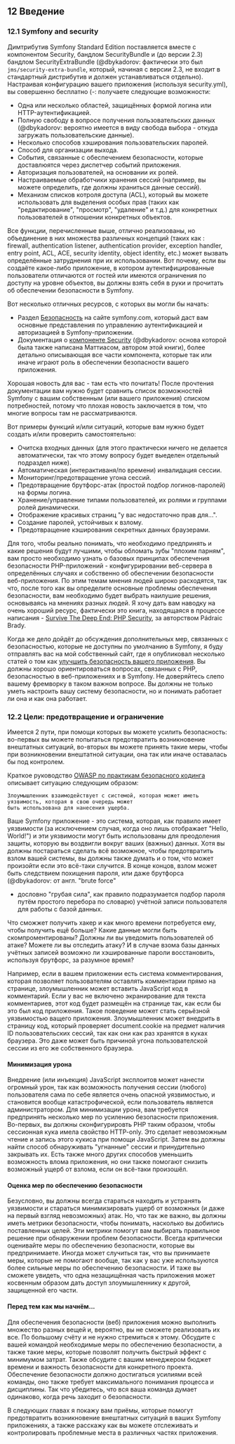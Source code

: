 ## 12 Введение

### 12.1 Symfony and security

Димтрибутив Symfony Standard Edition поставляется вместе с компонентом Security, бандлом SecurityBundle и (до версии 
 2.3) бандлом SecurityExtraBundle (@dbykadorov: фактически это был `jms/security-extra-bundle`, который, начиная
с версии 2.3, не входит в стандартный дистрибутив и должен устанавливаться отдельно). Настраивая конфигурацию вашего
приложения (используя security.yml), вы совершенно бесплатно (-: получаете следующие возможности:

- Одна или несколько областей, защищённых формой логина или HTTP-аутентификацией.
- Полную свободу в вопросе получения пользовательских данных (@dbykadorov: вероятно имеется в виду свобода 
выбора - откуда загружать пользовательские данные).
- Несколько способов хэширования пользовательских паролей.
- Способ для организации выхода.
- События, связанные с обеспечением безопасности, которые доставлюятся через диспетчер событий приложения.
- Авторизация пользователей, на основании их ролей.
- Настраиваемые обработчики хранения сессий (например, вы можете определить, где должны храниться данные сессий).
- Механизм списков котроля доступа (ACL), который вы можете использовать для выделения особых прав 
(таких как "редактирование", "просмотр", "удаление" и т.д.) для конкретных пользователей в отношении конкретных
объектов.

Все функции, перечисленные выше, отлично реализованы, но объединение в них множества различных концепций
(таких как : firewall, authentication listener, authentication provider, exception handler, entry point, ACL, 
ACE, security identity, object identity, etc.) может вызвать определённые затруднения при их использовании.
Вот почему, если вы создаёте какое-либо приложение, в котором аутентифицированные пользователи отличаются от гостей
или имеются ограничения по доступу на уровне объектов, вы должны взять себя в руки и прочитать об
обеспечении безопасности в Symfony.

Вот несколько отличных ресурсов, с которых вы могли бы начать:

- Раздел [Безопасность](http://symfony.com/doc/current/security.html) на сайте symfony.com, который
даст вам основные представления по управлению аутентификацией и авторизацией в Symfony-приложении.
- Документация о [компоненте Security](http://symfony.com/doc/current/components/security.html) 
(@dbykadorov: основа которой была также написана Маттиасом, автором этой книги), более детально описывающая
все части компонента, которые так или иначе играют роль в обеспечении безопасности вашего приложения.

Хорошая новость для вас - там есть что почитать! После прочтения документации вам нужно будет сравнить
список возможностей Symfony с вашим собственным (или вашего приложения) списком потребностей, потому что
плохая новость заключается в том, что многие вопросы там не рассматриваются.

Вот примеры функций и/или ситуаций, которые вам нужно будет создать и/или проверить самостоятельно:

- Очитска входных данных (для этого практически ничего не делается автоматически, так что этому вопросу будет выеделен 
отдельный подраздел ниже).
- Автоматическая (интерактиваня/по времени) инвалидация сессии.
- Мониторинг/предотвращение угона сессий.
- Предотвращение брутфорс-атак (простой подбор логинов-паролей) на формы логина.
- Хранение/управление типами пользователей, их ролями и группами ролей динамически.
- Отображение красивых страниц "у вас недостаточно прав для...".
- Создание паролей, устойчивых к взлому.
- Предотвращение кэширования секретных данных браузерами.

Для того, чтобы реально понимать, что необходимо предпринять и какие решения будут лучшими,
чтобы обломать зубы "плохим парням", вам просто необходимо узнать о базовых принципах обеспечения 
безопасности PHP-приложений - конфигурировании веб-сервера в определённых случаях и собственно об обеспечении
безопасности веб-приложения. По этим темам мнения людей широко расходятся, так что, после того как вы 
определите основные проблемы обеспечения безопасности, вам необходимо будет выбрать наилушие решения, 
основываясь на мнениях разных людей. Я хочу дать вам наводку на очень хороший ресурс, фактически это книга,
находящаяся в процессе написания - 
[Survive The Deep End: PHP Security](http://phpsecurity.readthedocs.org/en/latest/), за авторством Pádraic Brady.

Когда же дело дойдёт до обсуждения дополнительных мер, связанных с безопасностью, которые не доступны по умолчанию в 
Symfony, я буду отправлять вас на мой собственный сайт, где я опубликовал несколько статей о том как
[улучшить безопасность вашего приложения](http://php-and-symfony.matthiasnoback.nl/category/security/).
Вы должны хорошо ориентироваться вопросах, связанных с PHP, безопасностью в веб-приложениях и в Symfony. Не 
доверяйтесь слепо вашему фремворку в таком важном вопросе. Вы должны не только уметь настроить вашу систему 
безопасности, но и понимать работает ли она и как она работает.

### 12.2 Цели: предотвращение и ограничение

Имеется 2 пути, при помощи которых вы можете усилить безопасность: во-первых вы можете попытаться предотвратить 
возникновение внештатных ситуаций, во-вторых вы можете принять такие меры, чтобы при возникновении внештатной ситуации, 
она так или иначе оставалась бы под контролем. 

Краткое руководство 
[OWASP по практикам безопасного кодинга](https://www.owasp.org/index.php/OWASP_Secure_Coding_Practices_-_Quick_Reference_Guide)
описывает ситуацию следующим образом:

    Злоумышленник взаимодействует с системой, которая может иметь уязвимость, которая в свою очередь может
    быть использована для нанесения ущерба.
   
Ваше Symfony приложение - это система, которая, как правило имеет уязвимости (за исключением случая, когда
оно лишь отображает "Hello, World!") и эти уязвимости могут быть использованы для преодоления защиты,
которую вы воздвигли вокруг ваших (важных) данных. Хотя вы должны постараться сделать всё возможное, чтобы 
предотвратить взлом вашей системы, вы должны также думать и о том, что может произойти если это всё-таки случится. 
В конце концов, взлом может быть следствием похищения пароля, или даже брутфорса (@dbykadorov: от англ. "brute force"
- дословно "грубая сила", как правило подразумается подбор пароля путём простого перебора по словарю)
учётной записи пользователя для работы с базой данных.

Что сможжет получить хакер и как много времени потребуется ему, чтобы получить ещё больше? Какие данные могли 
быть скомпроментированы? Должны ли вы уведомить пользователей об атаке? Можете ли вы отследить атаку? И в случае 
взома базы данных учётных записей возможно ли хэшированные пароли восстановить, используя брутфорс, за разумное
время?

Например, если в вашем приложении есть система комментирования, которая позволяет пользователям оставлять комментарии
прямо на странице, злоумышленник может вставить JavaScript код в комментарий. Если у вас не включено экранирование 
для текста комментариев, этот код будет размещён на странице так, как если бы это был код приложения. Такое поведение
может стать серьёзной уязвимостью ващего приложения. Злоумышленник может внедрить в страницу код, который
проверяет document.cookie на предмет наличия ID пользовательских сессий, так как они как раз хранятся в куках
браузера. Это даже может быть причиной угона пользователской сессии из его же собственного браузера.

#### Минимизация урона

Внедрение (или инъекция) JavaScript эксплоитов может нанести огромный урон, так как возможность получения
сессии (любого) пользователя сама по себе является очень опасной уязвимостью, и становится вообще катастрофической,
если пользователь является администратором. Для минимизации урона, вам требуется предпринять несколько мер по 
усилению безопасности приложения. Во-первых, вы должны сконфигурировть PHP таким образом, чтобы сессионная
кука имела свойство HTTP-only. Это сделает невозможным чтение и запись этого кукиса при помощи JavaScript.
Затем вы должны найти способ обнаруживать "угнанные" сессии и принудительно закрывать их. Есть также много
других способов уменьшить возможность влома приложения, но они также помогают снизить возможный ущерб от взлома,
если он всё-таки произошёл.

#### Оценка мер по обеспечению безопасности

Безусловно, вы должны всегда стараться находить и устранять уязвимости и стараться минимизировать ущерб от 
возможных (и даже на первый взгляд невозможных) атак. Но, что так же важно, вы должны иметь метрики безопасности,
чтобы понимать, насколько вы добились поставленных целей. Эти метрики помогут вам выбирать правильное решение 
при обнаружении проблем безопасности. Всегда критически оценивайте меры по обеспечению безопасности, которые
вы предпринимаете. Иногда может случиться так, что вы принимаете меры, которые не помогают вообще, так как у вас 
уже используются более сильные меры по обеспечению безопасности. И таже вы сможете увидеть, что одна незащищённая 
часть приложения может косвенным образом дать доступ злоумышленнику к другой, защищенной его части. 

#### Перед тем как мы начнём...

Для обеспечения безопасности (веб) приложения можно выполнить множество разных вещей и, вероятно, вы не сможете
реализовать их все. По большому счёту и не нужно стремиться к этому. Обсудите с вашей командой необходимые меры
по обеспечению безопасности, а также такие меры, которые позволят получить быстрый эффект с минимумом затрат. Также
обсудите с вашим менеджером бюджет времени и важность безопасности для конкретного проекта. Обеспечение безопасности 
должно достигаться усилиями всей команды, оно также требует максимального понимания процесса и дисциплины. Так что
убедитесь, что вся ваша команда думает одинаково, когда речь заходит о безопасности.

В следующих главах я покажу вам приёмы, которые помогут предотвратить возникновение внештатных ситуаций в ваших
Symfony приложениях, а также расскажу как вы можете отслеживать и контролировать проблемные места в различных частях
приложения.